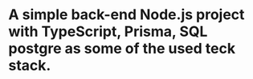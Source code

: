 # A simple back-end Node.js project with TypeScript, Prisma, SQL postgre as some of the used teck stack.
